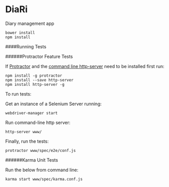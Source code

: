 DiaRi
=====

Diary management app


```
bower install
npm install
```


####Running Tests

######Protractor Feature Tests

If [Protractor](http://www.protractortest.org/) and the [command line http-server](https://github.com/indexzero/http-server) need to be installed first run:

```
npm install -g protractor
npm install --save http-server
npm install http-server -g
```

To run tests:

Get an instance of a Selenium Server running:
```
webdriver-manager start
```

Run command-line http server:
```
http-server www/
```

Finally, run the tests:
```
protractor www/spec/e2e/conf.js
```

######Karma Unit Tests

Run the below from command line:
```
karma start www/spec/karma.conf.js
```

